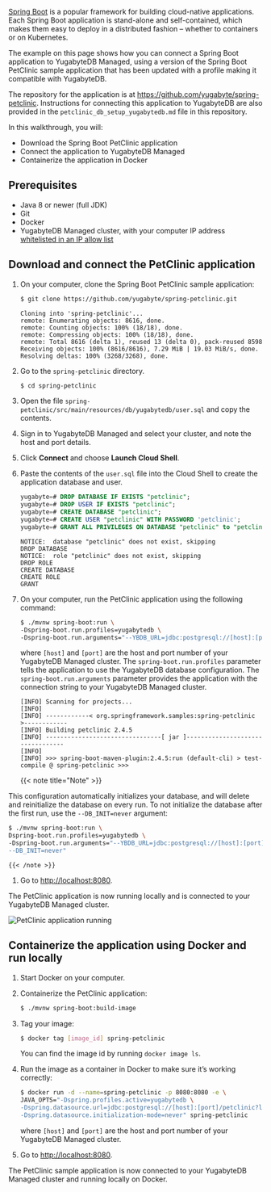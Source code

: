 <!--
title: Connect a Spring application
linkTitle: Connect a Spring application
description: Connect a Spring application to YugabyteDB Managed and containerize it in Docker.
headcontent:
image: /images/section_icons/deploy/enterprise.png
menu:
  preview:
    identifier: spring-boot-app
    parent: spring-boot
    weight: 10
-->

[Spring Boot](https://spring.io/projects/spring-boot) is a popular framework for building cloud-native applications. Each Spring Boot application is stand-alone and self-contained, which makes them easy to deploy in a distributed fashion – whether to containers or on Kubernetes.

The example on this page shows how you can connect a Spring Boot application to YugabyteDB Managed, using a version of the Spring Boot PetClinic sample application that has been updated with a profile making it compatible with YugabyteDB.

The repository for the application is at <https://github.com/yugabyte/spring-petclinic>. Instructions for connecting this application to YugabyteDB are also provided in the `petclinic_db_setup_yugabytedb.md` file in this repository.

In this walkthrough, you will:

- Download the Spring Boot PetClinic application
- Connect the application to YugabyteDB Managed
- Containerize the application in Docker

## Prerequisites

- Java 8 or newer (full JDK)
- Git
- Docker
- YugabyteDB Managed cluster, with your computer IP address [whitelisted in an IP allow list](../cloud-secure-clusters/add-connections/)

## Download and connect the PetClinic application

1. On your computer, clone the Spring Boot PetClinic sample application:

    ```sh
    $ git clone https://github.com/yugabyte/spring-petclinic.git
    ```

    ```output
    Cloning into 'spring-petclinic'...
    remote: Enumerating objects: 8616, done.
    remote: Counting objects: 100% (18/18), done.
    remote: Compressing objects: 100% (18/18), done.
    remote: Total 8616 (delta 1), reused 13 (delta 0), pack-reused 8598
    Receiving objects: 100% (8616/8616), 7.29 MiB | 19.03 MiB/s, done.
    Resolving deltas: 100% (3268/3268), done.
    ```

1. Go to the `spring-petclinic` directory.

    ```sh
    $ cd spring-petclinic
    ```

1. Open the file `spring-petclinic/src/main/resources/db/yugabytedb/user.sql` and copy the contents.

1. Sign in to YugabyteDB Managed and select your cluster, and note the host and port details.

1. Click **Connect** and choose **Launch Cloud Shell**.

1. Paste the contents of the `user.sql` file into the Cloud Shell to create the application database and user.

    ```sql
    yugabyte=# DROP DATABASE IF EXISTS "petclinic";
    yugabyte=# DROP USER IF EXISTS "petclinic";
    yugabyte=# CREATE DATABASE "petclinic";
    yugabyte=# CREATE USER "petclinic" WITH PASSWORD 'petclinic';
    yugabyte=# GRANT ALL PRIVILEGES ON DATABASE "petclinic" to "petclinic";
    ```

    ```output
    NOTICE:  database "petclinic" does not exist, skipping
    DROP DATABASE
    NOTICE:  role "petclinic" does not exist, skipping
    DROP ROLE
    CREATE DATABASE
    CREATE ROLE
    GRANT
    ```

1. On your computer, run the PetClinic application using the following command:

    ```sh
    $ ./mvnw spring-boot:run \
    -Dspring-boot.run.profiles=yugabytedb \
    -Dspring-boot.run.arguments="--YBDB_URL=jdbc:postgresql://[host]:[port]/petclinic?load-balance=true"
    ```

    where `[host]` and `[port]` are the host and port number of your YugabyteDB Managed cluster. The `spring-boot.run.profiles` parameter tells the application to use the YugabyteDB database configuration. The `spring-boot.run.arguments` parameter provides the application with the connection string to your YugabyteDB Managed cluster.

    ```output
    [INFO] Scanning for projects...
    [INFO]
    [INFO] ------------< org.springframework.samples:spring-petclinic >------------
    [INFO] Building petclinic 2.4.5
    [INFO] --------------------------------[ jar ]---------------------------------
    [INFO]
    [INFO] >>> spring-boot-maven-plugin:2.4.5:run (default-cli) > test-compile @ spring-petclinic >>>
    ```

    {{< note title="Note" >}}

This configuration automatically initializes your database, and will delete and reinitialize the database on every run. To not initialize the database after the first run, use the `--DB_INIT=never` argument:

```sh
$ ./mvnw spring-boot:run \
Dspring-boot.run.profiles=yugabytedb \
-Dspring-boot.run.arguments="--YBDB_URL=jdbc:postgresql://[host]:[port]/petclinic?load-balance=true, \
--DB_INIT=never"
```

    {{< /note >}}

1. Go to <http://localhost:8080>.

The PetClinic application is now running locally and is connected to your YugabyteDB Managed cluster.

![PetClinic application running](/images/yb-cloud/petclinic.png)

## Containerize the application using Docker and run locally

1. Start Docker on your computer.

1. Containerize the PetClinic application:

    ```sh
    $ ./mvnw spring-boot:build-image
    ```

1. Tag your image:

    ```sh
    $ docker tag [image_id] spring-petclinic
    ```

    You can find the image id by running `docker image ls`.

1. Run the image as a container in Docker to make sure it’s working correctly:

    ```sh
    $ docker run -d --name=spring-petclinic -p 8080:8080 -e \
    JAVA_OPTS="-Dspring.profiles.active=yugabytedb \
    -Dspring.datasource.url=jdbc:postgresql://[host]:[port]/petclinic?load-balance=true \
    -Dspring.datasource.initialization-mode=never" spring-petclinic
    ```

    where `[host]` and `[port]` are the host and port number of your YugabyteDB Managed cluster.

1. Go to <http://localhost:8080>.

The PetClinic sample application is now connected to your YugabyteDB Managed cluster and running locally on Docker.
